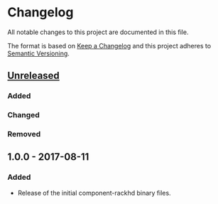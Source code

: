 # Changelog
All notable changes to this project are documented in this file.
 
The format is based on [Keep a Changelog](http://keepachangelog.com/)
and this project adheres to [Semantic Versioning](http://semver.org/).
 
## [Unreleased]

### Added

### Changed

### Removed
 
## 1.0.0 - 2017-08-11
### Added
 - Release of the initial component-rackhd binary files. 
 
[Unreleased]: https://github.com/dellemc-symphony/component-rackhd/compare/1.0.0...HEAD

